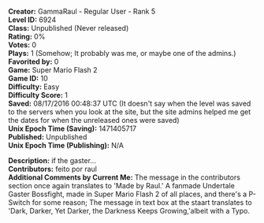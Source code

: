 **Creator:** GammaRaul - Regular User - Rank 5 <br>
**Level ID:** 6924 <br>
**Class:** Unpublished (Never released) <br>
**Rating:** 0% <br>
**Votes:** 0 <br>
**Plays:** 1 (Somehow; It probably was me, or maybe one of the admins.) <br>
**Favorited by:** 0 <br>
**Game:** Super Mario Flash 2 <br>
**Game ID:** 10 <br>
**Difficulty:** Easy <br>
**Difficulty Score:** 1 <br>
**Saved:** 08/17/2016 00:48:37 UTC (It doesn't say when the level was saved to the servers when you look at the site, but the site admins helped me get the dates for when the unreleased ones were saved) <br>
**Unix Epoch Time (Saving):** 1471405717 <br>
**Published:** Unpublished <br>
**Unix Epoch Time (Publishing):** N/A

**Description:** if the gaster... <br>
**Contributors:** feito por raul <br>
**Additional Comments by Current Me:** The message in the contributors section once again translates to 'Made by Raul.' A fanmade Undertale Gaster Bossfight, made in Super Mario Flash 2 of all places, and there's a P-Switch for some reason; The message in text box at the staart translates to 'Dark, Darker, Yet Darker, the Darkness Keeps Growing,'albeit with a Typo.
